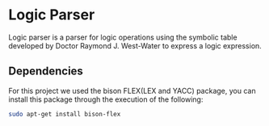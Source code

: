 # Logic Parser
Logic parser is a parser for logic operations using the symbolic table developed by Doctor Raymond J. West-Water to express a logic expression.

## Dependencies
For this project we used the bison FLEX(LEX and YACC) package, you can install this package through the execution of the following:
```bash
sudo apt-get install bison-flex
```
